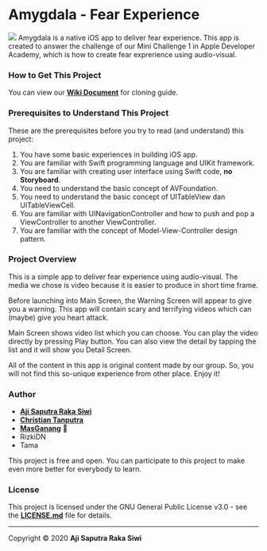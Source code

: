 # **Amygdala - Fear Experience**

![][image-1]
Amygdala is a native iOS app to deliver fear experience. This app is created to answer the challenge of our Mini Challenge 1 in Apple Developer Academy, which is how to create fear exprerience using audio-visual. 

### **How to Get This Project**
You can view our **[Wiki Document][1]** for cloning guide.

### **Prerequisites to Understand This Project**
These are the prerequisites before you try to read (and understand) this project:
1. You have some basic experiences in building iOS app.
2. You are familiar with Swift programming language and UIKit framework. 
3. You are familiar with creating user interface using Swift code, **no Storyboard**.
4. You need to understand the basic concept of AVFoundation.
5. You need to understand the basic concept of UITableView dan UITableViewCell.
6. You are familiar with UINavigationController and how to push and pop a ViewController to another ViewController.
7. You are familiar with the concept of Model-View-Controller design pattern.

### **Project Overview**

This is a simple app to deliver fear experience using audio-visual. The media we chose is video because it is easier to produce in short time frame. 

Before launching into Main Screen, the Warning Screen will appear to give you a warning. This app will contain scary and terrifying videos which can (maybe) give you heart attack.

Main Screen shows video list which you can choose. You can play the video directly by pressing Play button. You can also view the detail by tapping the list and it will show you Detail Screen.

All of the content in this app is original content made by our group. So, you will not find this so-unique experience from other place. Enjoy it!

### **Author**

* **[Aji Saputra Raka Siwi][2]**
* **[Christian Tanputra][3]**
* **[MasGanang][4]** 💞
* RizkiDN
* Tama

This project is free and open. You can participate to this project to make even more better for everybody to learn.

### **License**
This project is licensed under the GNU General Public License v3.0 - see the [**LICENSE.md**][5] file for details.

---- 

Copyright © 2020 **Aji Saputra Raka Siwi**

[1]:	https://github.com/Ajisaputrars/MC1-Amygdala/wiki/How-to-Get-This-Project
[2]:	https://github.com/Ajisaputrars
[3]:	https://github.com/ChristianTanputra
[4]:	https://github.com/ganang/
[5]:	https://github.com/Ajisaputrars/Submission-4-Football-Match-Schedule-App-Swift-iOS/blob/master/LICENSE

[image-1]:	https://github.com/Ajisaputrars/MC1-Amygdala/blob/master/screenshot.png